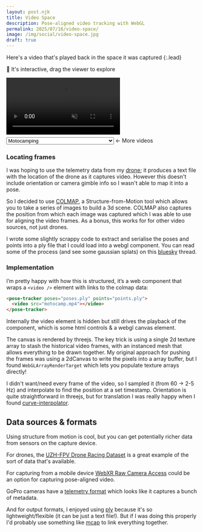 ```yaml
---
layout: post.njk
title: Video Space
description: Pose-aligned video tracking with WebGL
permalink: 2025/07/16/video-space/
image: /img/social/video-space.jpg
draft: true
---
```


Here's a video that's played back in the space it was captured
{:.lead}

👀 It's interactive, drag the viewer to explore

<pose-tracker poses="https://vs.benjaminbenben.com/motocamp/poses.ply" points="https://vs.benjaminbenben.com/motocamp/points.bin.ply">
    <video src="https://vs.benjaminbenben.com/motocamp/720.mp4" crossorigin="anonymous" muted autoplay playsinline></video>
</pose-tracker>

<script src="/js/pose-tracker.js" async></script>

<label style="padding-top: .5em; display: block">
    <select>
        <option value="motocamp">Motocamping</option>
        <option value="wall">Walking along a beach towards some grafitti</option>
        <option value="bike-dog">Cycling next to a friendly dog</option>
        <option value="drone-chile">A confluence in Chile</option>
        <option value="mizen-walk">A start/finish line</option>
        <option value="mizen-fly">Flying over some cliffs</option>
    </select>
    <script>
        document.currentScript.previousElementSibling.addEventListener('change', ({target: {value}}) => {
            document.querySelector('pose-tracker').outerHTML = `
                    <pose-tracker 
                        poses="https://vs.benjaminbenben.com/${value}/poses.ply" 
                        points="https://vs.benjaminbenben.com/${value}/points.bin.ply">
                        <video src="https://vs.benjaminbenben.com/${value}/720.mp4" crossorigin="anonymous" muted autoplay playsinline></video>
                    </pose-tracker>
                `
            document.querySelector('pose-tracker video').play()
        })
    </script>
    &larr; More videos 
</label>

### Locating frames

I was hoping to use the telemetry data from my [drone]; it produces a text file with the location of the drone as it captures video.  However this doesn't include orientation or camera gimble info so I wasn't able to map it into a pose.

So I decided to use [COLMAP], a Structure-from-Motion tool which allows you to take a series of images to build a 3d scene.  COLMAP also captures the position from which each image was captured which I was able to use for aligning the video frames. As a bonus, this works for for other video sources, not just drones.

I wrote some slightly scrappy code to extract and serialise the poses and points into a ply file that I could load into a webgl component.  You can read some of the process (and see some gaussian splats) on this [bluesky] thread.

### Implementation

I’m pretty happy with how this is structured, it’s a web component that wraps a `<video />` element with links to the colmap data:

```html
<pose-tracker poses="poses.ply" points="points.ply">
  <video src="motocamp.mp4"></video>
</pose-tracker>
```

Internally the video element is hidden but still drives the playback of the component, which is some html controls & a webgl canvas element.

The canvas is rendered by threejs. The key trick is using a single 2d texture array to stash the historical video frames, with an instanced mesh that allows everything to be drawn together. My original approach for pushing the frames was using a 2dCanvas to write the pixels into a array buffer, but I found `WebGLArrayRenderTarget` which lets you populate texture arrays directly!

I didn't want/need every frame of the video, so I sampled it (from 60 &rarr; 2-5 Hz) and interpolate to find the position at a set timestamp. Orientation is quite straightforward in threejs, but for translation I was really happy when I found [curve-interpolator].

## Data sources & formats

Using structure from motion is cool, but you can get potentially richer data from sensors on the capture device.

For drones, the [UZH-FPV Drone Racing Dataset][done-dataset] is a great example of the sort of data that's available.

For capturing from a mobile device [WebXR Raw Camera Access][webxr] could be an option for capturing pose-aligned video.

GoPro cameras have a [telemetry format][gpmf] which looks like it captures a bunch of metadata.

And for output formats, I enjoyed using [ply] because it's so lightweight/flexible (it can be just a text file!). But if I was doing this properly I'd probably use something like [mcap] to link everything together.


[drone]: https://www.dji.com/mini-4-pro
[motovideo]: https://customer-j0h94e0v9rsg8l40.cloudflarestream.com/0c7e1abdb84a5752024cbd417fadc08c/watch
[webvtt]: https://developer.mozilla.org/en-US/docs/Web/API/WebVTT_API
[COLMAP]: https://colmap.github.io/
[done-dataset]: https://fpv.ifi.uzh.ch/datasets/
[webxr]: https://immersive-web.github.io/raw-camera-access/
[curve-interpolator]: https://www.npmjs.com/package/curve-interpolator
[bluesky]: https://bsky.app/profile/benfoxall.bsky.social/post/3lt2wjk6tgc22
[gpmf]: https://github.com/gopro/gpmf-parser
[ply]: https://en.wikipedia.org/wiki/PLY_(file_format)
[mcap]: https://mcap.dev/
